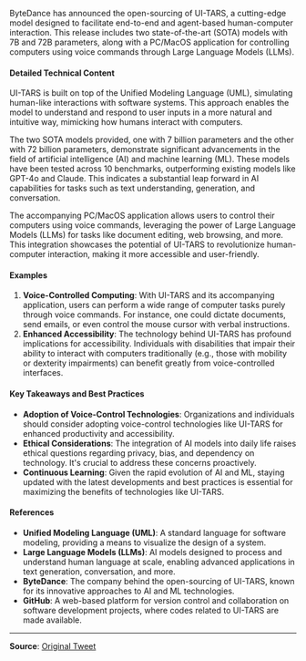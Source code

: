 ByteDance has announced the open-sourcing of UI-TARS, a cutting-edge model designed to facilitate end-to-end and agent-based human-computer interaction. This release includes two state-of-the-art (SOTA) models with 7B and 72B parameters, along with a PC/MacOS application for controlling computers using voice commands through Large Language Models (LLMs).

#### Detailed Technical Content
UI-TARS is built on top of the Unified Modeling Language (UML), simulating human-like interactions with software systems. This approach enables the model to understand and respond to user inputs in a more natural and intuitive way, mimicking how humans interact with computers.

The two SOTA models provided, one with 7 billion parameters and the other with 72 billion parameters, demonstrate significant advancements in the field of artificial intelligence (AI) and machine learning (ML). These models have been tested across 10 benchmarks, outperforming existing models like GPT-4o and Claude. This indicates a substantial leap forward in AI capabilities for tasks such as text understanding, generation, and conversation.

The accompanying PC/MacOS application allows users to control their computers using voice commands, leveraging the power of Large Language Models (LLMs) for tasks like document editing, web browsing, and more. This integration showcases the potential of UI-TARS to revolutionize human-computer interaction, making it more accessible and user-friendly.

#### Examples
1. **Voice-Controlled Computing**: With UI-TARS and its accompanying application, users can perform a wide range of computer tasks purely through voice commands. For instance, one could dictate documents, send emails, or even control the mouse cursor with verbal instructions.
2. **Enhanced Accessibility**: The technology behind UI-TARS has profound implications for accessibility. Individuals with disabilities that impair their ability to interact with computers traditionally (e.g., those with mobility or dexterity impairments) can benefit greatly from voice-controlled interfaces.

#### Key Takeaways and Best Practices
- **Adoption of Voice-Control Technologies**: Organizations and individuals should consider adopting voice-control technologies like UI-TARS for enhanced productivity and accessibility.
- **Ethical Considerations**: The integration of AI models into daily life raises ethical questions regarding privacy, bias, and dependency on technology. It's crucial to address these concerns proactively.
- **Continuous Learning**: Given the rapid evolution of AI and ML, staying updated with the latest developments and best practices is essential for maximizing the benefits of technologies like UI-TARS.

#### References
- **Unified Modeling Language (UML)**: A standard language for software modeling, providing a means to visualize the design of a system.
- **Large Language Models (LLMs)**: AI models designed to process and understand human language at scale, enabling advanced applications in text generation, conversation, and more.
- **ByteDance**: The company behind the open-sourcing of UI-TARS, known for its innovative approaches to AI and ML technologies.
- **GitHub**: A web-based platform for version control and collaboration on software development projects, where codes related to UI-TARS are made available.

---
**Source**: [Original Tweet](https://twitter.com/i/web/status/1881938753050329467)